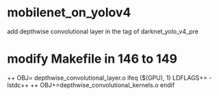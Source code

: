 # mobilenet_on_yolov4
add depthwise convolutional layer in the tag of darknet_yolo_v4_pre

# modify Makefile in 146 to 149
++ OBJ= depthwise_convolutional_layer.o
ifeq ($(GPU), 1) 
LDFLAGS+= -lstdc++ 
++ OBJ+=depthwise_convolutional_kernels.o 
endif
